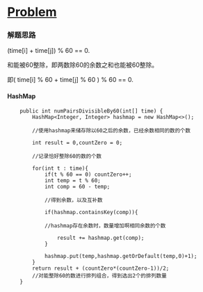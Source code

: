 # [Problem](https://leetcode.com/problems/pairs-of-songs-with-total-durations-divisible-by-60)

### 解题思路

(time[i] + time[j]) % 60 == 0.

和能被60整除，即两数除60的余数之和也能被60整除。

即( time[i] % 60 + time[j] % 60 ) % 60 == 0.

#### HashMap
```
    public int numPairsDivisibleBy60(int[] time) {
        HashMap<Integer, Integer> hashmap = new HashMap<>();
        
        //使用hashmap来储存除以60之后的余数，已经余数相同的数的个数
        
        int result = 0,countZero = 0;
        
        //记录恰好整除60的数的个数
        
        for(int t : time){
            if(t % 60 == 0) countZero++;
            int temp = t % 60;
            int comp = 60 - temp;
            
            //得到余数，以及互补数
            
            if(hashmap.containsKey(comp)){
            
            //hashmap存在余数时，数量增加啊相同余数的个数
            
                result += hashmap.get(comp);
            }
            
            hashmap.put(temp,hashmap.getOrDefault(temp,0)+1);
        }
        return result + (countZero*(countZero-1))/2;
        //对能整除60的数进行排列组合，得到选出2个的排列数量
    }
